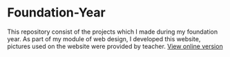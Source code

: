 # Foundation-Year
This repository consist of the projects which I made during my foundation year.
As part of my module of web design, I developed this website, pictures used on the website were provided by teacher.
[View online version](https://maaz.dev/bellerbys/)
